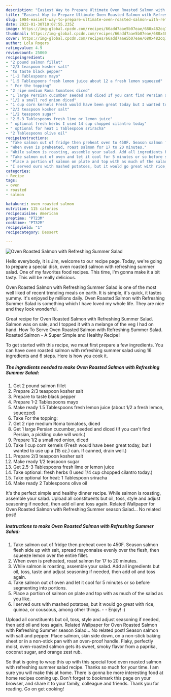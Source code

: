 ```yaml
---
description: "Easiest Way to Prepare Ultimate Oven Roasted Salmon with Refreshing Summer Salad"
title: "Easiest Way to Prepare Ultimate Oven Roasted Salmon with Refreshing Summer Salad"
slug: 1984-easiest-way-to-prepare-ultimate-oven-roasted-salmon-with-refreshing-summer-salad
date: 2022-01-30T10:07:55.235Z
image: https://img-global.cpcdn.com/recipes/66add7aae5b07eae/680x482cq70/oven-roasted-salmon-with-refreshing-summer-salad-recipe-main-photo.jpg
thumbnail: https://img-global.cpcdn.com/recipes/66add7aae5b07eae/680x482cq70/oven-roasted-salmon-with-refreshing-summer-salad-recipe-main-photo.jpg
cover: https://img-global.cpcdn.com/recipes/66add7aae5b07eae/680x482cq70/oven-roasted-salmon-with-refreshing-summer-salad-recipe-main-photo.jpg
author: Lola Rogers
ratingvalue: 4.9
reviewcount: 25060
recipeingredient:
- "2 pound salmon fillet"
- "2/3 teaspoon kosher salt"
- "to taste black pepper"
- "1-2 Tablespoons mayo"
- "1.5 Tablespoons fresh lemon juice about 12 a fresh lemon squeezed"
- " For the topping"
- "2 ripe medium Roma tomatoes diced"
- "1 large Persian cucumber seeded and diced If you cant find Persian a pickling cuke will work"
- "1/2 a small red onion diced"
- "1 cup corn kernels Fresh would have been great today but I wanted to use up a 15 oz can If canned drain well"
- "2/3 teaspoon kosher salt"
- "1/2 teaspoon sugar"
- "2.5-3 Tablespoons fresh lime or lemon juice"
- " optional fresh herbs I used 14 cup chopped cilantro today"
- " optional for heat 1 Tablespoon sriracha"
- "2 Tablespoons olive oil"
recipeinstructions:
- "Take salmon out of fridge then preheat oven to 450F. Season salmon flesh side up with salt, spread mayonnaise evenly over the flesh, then squeeze lemon over the entire fillet."
- "When oven is preheated, roast salmon for 17 to 20 minutes."
- "While salmon is roasting, assemble your salad. Add all ingredients but oil, toss, taste and adjust seasoning if needed, then add oil and toss again."
- "Take salmon out of oven and let it cool for 5 minutes or so before segmenting into portions."
- "Place a portion of salmon on plate and top with as much of the salad as you like."
- "I served ours with mashed potatoes, but it would go great with rice, quinoa, or couscous, among other things.   Enjoy! :)"
categories:
- Recipe
tags:
- oven
- roasted
- salmon

katakunci: oven roasted salmon 
nutrition: 115 calories
recipecuisine: American
preptime: "PT23M"
cooktime: "PT32M"
recipeyield: "1"
recipecategory: Dessert

---
```



![Oven Roasted Salmon with Refreshing Summer Salad](https://img-global.cpcdn.com/recipes/66add7aae5b07eae/680x482cq70/oven-roasted-salmon-with-refreshing-summer-salad-recipe-main-photo.jpg)

Hello everybody, it is Jim, welcome to our recipe page. Today, we're going to prepare a special dish, oven roasted salmon with refreshing summer salad. One of my favorites food recipes. This time, I'm gonna make it a bit tasty. This will be really delicious.

Oven Roasted Salmon with Refreshing Summer Salad is one of the most well liked of recent trending meals on earth. It is simple, it's quick, it tastes yummy. It's enjoyed by millions daily. Oven Roasted Salmon with Refreshing Summer Salad is something which I have loved my whole life. They are nice and they look wonderful.

Great recipe for Oven Roasted Salmon with Refreshing Summer Salad. Salmon was on sale, and I topped it with a melange of the veg I had on hand. How To Serve Oven Roasted Salmon with Refreshing Summer Salad. Roasted Salmon - A Super Simple and Healthy Recipe!


To get started with this recipe, we must first prepare a few ingredients. You can have oven roasted salmon with refreshing summer salad using 16 ingredients and 6 steps. Here is how you cook it.

<!--inarticleads1-->

##### The ingredients needed to make Oven Roasted Salmon with Refreshing Summer Salad:

1. Get 2 pound salmon fillet
1. Prepare 2/3 teaspoon kosher salt
1. Prepare to taste black pepper
1. Prepare 1-2 Tablespoons mayo
1. Make ready 1.5 Tablespoons fresh lemon juice (about 1/2 a fresh lemon, squeezed)
1. Take  For the topping:
1. Get 2 ripe medium Roma tomatoes, diced
1. Get 1 large Persian cucumber, seeded and diced (If you can&#39;t find Persian, a pickling cuke will work.)
1. Prepare 1/2 a small red onion, diced
1. Take 1 cup corn kernels (Fresh would have been great today, but I wanted to use up a (15 oz.) can. If canned, drain well.)
1. Prepare 2/3 teaspoon kosher salt
1. Make ready 1/2 teaspoon sugar
1. Get 2.5-3 Tablespoons fresh lime or lemon juice
1. Take  optional: fresh herbs (I used 1/4 cup chopped cilantro today.)
1. Take  optional for heat: 1 Tablespoon sriracha
1. Make ready 2 Tablespoons olive oil


It&#39;s the perfect simple and healthy dinner recipe. While salmon is roasting, assemble your salad. Upload all constituents but oil, toss, style and adjust seasoning if needed, then add oil and toss again. Related Wallpaper for Oven Roasted Salmon with Refreshing Summer season Salad… No related post! 

<!--inarticleads2-->

##### Instructions to make Oven Roasted Salmon with Refreshing Summer Salad:

1. Take salmon out of fridge then preheat oven to 450F. Season salmon flesh side up with salt, spread mayonnaise evenly over the flesh, then squeeze lemon over the entire fillet.
1. When oven is preheated, roast salmon for 17 to 20 minutes.
1. While salmon is roasting, assemble your salad. Add all ingredients but oil, toss, taste and adjust seasoning if needed, then add oil and toss again.
1. Take salmon out of oven and let it cool for 5 minutes or so before segmenting into portions.
1. Place a portion of salmon on plate and top with as much of the salad as you like.
1. I served ours with mashed potatoes, but it would go great with rice, quinoa, or couscous, among other things.  -  - Enjoy! :)


Upload all constituents but oil, toss, style and adjust seasoning if needed, then add oil and toss again. Related Wallpaper for Oven Roasted Salmon with Refreshing Summer season Salad… No related post! Season salmon with salt and pepper. Place salmon, skin side down, on a non-stick baking sheet or in a non-stick pan with an oven-proof handle. Flaky, perfectly moist, oven-roasted salmon gets its sweet, smoky flavor from a paprika, coconut sugar, and orange zest rub. 

So that is going to wrap this up with this special food oven roasted salmon with refreshing summer salad recipe. Thanks so much for your time. I am sure you will make this at home. There is gonna be more interesting food at home recipes coming up. Don't forget to bookmark this page on your browser, and share it to your family, colleague and friends. Thank you for reading. Go on get cooking!
